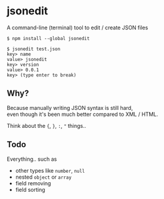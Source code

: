 # jsonedit

A command-line (terminal) tool to edit / create JSON files

```plain
$ npm install --global jsonedit
```

```plain
$ jsonedit test.json
key> name
value> jsonedit
key> version
value> 0.0.1
key> (type enter to break)
```

## Why?

Because manually writing JSON syntax is still hard,  
even though it's been much better compared to XML / HTML.

Think about the `{`, `}`, `:`, `"` things..

## Todo

Everything.. such as

- other types like `number`, `null`
- nested `object` or `array`
- field removing
- field sorting
